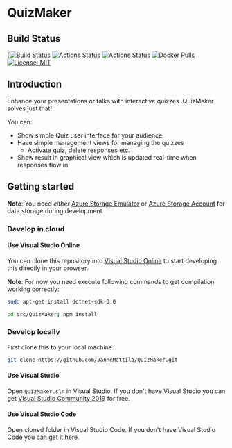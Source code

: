 # QuizMaker

## Build Status

[![Build Status](https://dev.azure.com/jannemattila/jannemattila/_apis/build/status/JanneMattila.QuizMaker?branchName=master&stageName=Build)
[![Actions Status](https://github.com/JanneMattila/QuizMaker/workflows/ASP.NET%20Core%20CI/badge.svg)](https://github.com/JanneMattila/QuizMaker/tree/master/.github/workflows)
[![Actions Status](https://github.com/JanneMattila/QuizMaker/workflows/Docker%20Image%20CI/badge.svg)](https://github.com/JanneMattila/QuizMaker/tree/master/.github/workflows)
[![Docker Pulls](https://img.shields.io/docker/pulls/jannemattila/quizmaker?style=plastic)](https://hub.docker.com/r/jannemattila/quizsim)
[![License: MIT](https://img.shields.io/badge/License-MIT-yellow.svg)](https://opensource.org/licenses/MIT)

## Introduction

Enhance your presentations or talks with interactive quizzes. QuizMaker solves just that!

You can:
* Show simple Quiz user interface for your audience
* Have simple management views for managing the quizzes
  * Activate quiz, delete responses etc.
* Show result in graphical view which is updated real-time when responses flow in

## Getting started

**Note**: You need *either* [Azure Storage Emulator](https://docs.microsoft.com/en-us/azure/storage/common/storage-use-emulator) 
or [Azure Storage Account](https://portal.azure.com/#create/Microsoft.StorageAccount-ARM) 
for data storage during development.

### Develop in cloud

#### Use Visual Studio Online

You can clone this repository into [Visual Studio Online](https://online.visualstudio.com/environments/new?name=quizmaker&repo=JanneMattila/QuizMaker)
to start developing this directly in your browser.

**Note**: For now you need execute following commands to get compilation working correctly:

```bash
sudo apt-get install dotnet-sdk-3.0

cd src/QuizMaker; npm install
```

### Develop locally

First clone this to your local machine:
```bash
git clone https://github.com/JanneMattila/QuizMaker.git
```

#### Use Visual Studio

Open `QuizMaker.sln` in Visual Studio. If you don't have 
Visual Studio you can get [Visual Studio Community 2019](https://visualstudio.microsoft.com/free-developer-offers/) for free.

#### Use Visual Studio Code

Open cloned folder in Visual Studio Code. If you don't have 
Visual Studio Code you can get it [here](https://visualstudio.microsoft.com/free-developer-offers/).
